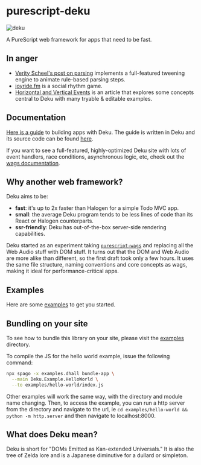 # purescript-deku

![deku](./deku.gif)

A PureScript web framework for apps that need to be fast.

## In anger

- [Verity Scheel's post on parsing](https://cofree.coffee/~verity/parser.html) implements a full-featured tweening engine to animate rule-based parsing steps.
- [joyride.fm](https://joyride.fm) is a social rhythm game.
- [Horizontal and Vertical Events](https://dev.to/mikesol/horizontal-and-vertical-events-1pm1) is an article that explores some concepts central to Deku with many tryable & editable examples.


## Documentation

[Here is a guide](https://mikesol.github.io/purescript-deku/) to building apps with Deku. The guide is written in Deku and its source code can be found [here](./examples/docs/).

If you want to see a full-featured, highly-optimized Deku site with lots of event handlers, race conditions, asynchronous logic, etc, check out the [wags documentation](https://mikesol.github.io/purescript-wags).

## Why another web framework?

Deku aims to be:

- **fast**: it's up to 2x faster than Halogen for a simple Todo MVC app.
- **small**: the average Deku program tends to be less lines of code than its React or Halogen counterparts.
- **ssr-friendly**: Deku has out-of-the-box server-side rendering capabilities.

Deku started as an experiment taking [`purescript-wags`](https://github.com/mikesol/purescript-wags) and replacing all the Web Audio stuff with DOM stuff. It turns out that the DOM and Web Audio are more alike than different, so the first draft took only a few hours. It uses the same file structure, naming conventions and core concepts as wags, making it ideal for performance-critical apps.

## Examples

Here are some [examples](./examples) to get you started.

## Bundling on your site

To see how to bundle this library on your site, please visit the [examples](./examples) directory.

To compile the JS for the hello world example, issue the following command:

```bash
npx spago -x examples.dhall bundle-app \
  --main Deku.Example.HelloWorld \
  --to examples/hello-world/index.js
```

Other examples will work the same way, with the directory and module name changing. Then, to access the example, you can run a http server from the directory and navigate to the url, ie `cd examples/hello-world && python -m http.server` and then navigate to localhost:8000.

## What does Deku mean?

Deku is short for "DOMs Emitted as Kan-extended Universals." It is also the tree of Zelda lore and is a Japanese diminutive for a dullard or simpleton.

